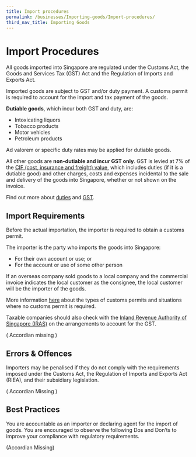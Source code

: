 ```yaml
---
title: Import procedures
permalink: /businesses/Importing-goods/Import-procedures/
third_nav_title: Importing Goods
---
```


# Import Procedures

All goods imported into Singapore are regulated under the Customs Act, the Goods and Services Tax (GST) Act and the Regulation of Imports and Exports Act.

Imported goods are subject to GST and/or duty payment. A customs permit is required to account for the import and tax payment of the goods.

**Dutiable goods**, which incur both GST and duty, are:

-   Intoxicating liquors
-   Tobacco products
-   Motor vehicles
-   Petroleum products

Ad valorem or specific duty rates may be applied for dutiable goods.

All other goods are  **non-dutiable and incur GST only**. GST is levied at 7% of the  [CIF (cost, insurance and freight) value](https://www.customs.gov.sg/businesses/valuation-duties-taxes--fees/establishing-customs-value-for-imports/establishing-the-customs-value#CIF), which includes duties (if it is a dutiable good) and other charges, costs and expenses incidental to the sale and delivery of the goods into Singapore, whether or not shown on the invoice.

Find out more about [duties](https://www.customs.gov.sg/businesses/valuation-duties-taxes--fees/duties-and-dutiable-goods) and  [GST](https://www.customs.gov.sg/businesses/valuation-duties-taxes--fees/goods-and-services-tax-gst).

## Import Requirements

Before the actual importation, the importer is required to obtain a customs permit.

The importer is the party who imports the goods into Singapore:

-   For their own account or use; or
-   For the account or use of some other person

If an overseas company sold goods to a local company and the commercial invoice indicates the local customer as the consignee, the local customer will be the importer of the goods.

More information  [here](https://www.customs.gov.sg/businesses/importing-goods/import-procedures/types-of-import-permits) about the types of customs permits and situations where no customs permit is required.

Taxable companies should also check with the  [Inland Revenue Authority of Singapore (IRAS)](http://www.iras.gov.sg/)  on the arrangements to account for the GST.

( Accordian missing )


## Errors & Offences

Importers may be penalised if they do not comply with the requirements imposed under the Customs Act, the Regulation of Imports and Exports Act (RIEA), and their subsidiary legislation.

( Accordian Missing )

## Best Practices

You are accountable as an importer or declaring agent for the import of goods. You are encouraged to observe the following Dos and Don’ts to improve your compliance with regulatory requirements.

(Accordian Missing)

